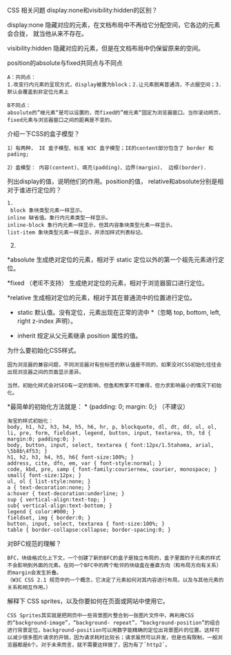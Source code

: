 CSS 相关问题
display:none和visibility:hidden的区别？

display:none  隐藏对应的元素，在文档布局中不再给它分配空间，它各边的元素会合拢，
就当他从来不存在。

visibility:hidden  隐藏对应的元素，但是在文档布局中仍保留原来的空间。



position的absolute与fixed共同点与不同点

	A：共同点：
	1.改变行内元素的呈现方式，display被置为block；2.让元素脱离普通流，不占据空间；3.默认会覆盖到非定位元素上

	B不同点：
	absolute的”根元素“是可以设置的，而fixed的”根元素“固定为浏览器窗口。当你滚动网页，fixed元素与浏览器窗口之间的距离是不变的。



介绍一下CSS的盒子模型？

	1）有两种， IE 盒子模型、标准 W3C 盒子模型；IE的content部分包含了 border 和 pading;

	2）盒模型： 内容(content)、填充(padding)、边界(margin)、 边框(border).


列出display的值，说明他们的作用。position的值， relative和absolute分别是相对于谁进行定位的？

	1.   
 	 block 象块类型元素一样显示。
  	inline 缺省值。象行内元素类型一样显示。
  	inline-block 象行内元素一样显示，但其内容象块类型元素一样显示。
  	list-item 象块类型元素一样显示，并添加样式列表标记。

  2. 
  *absolute 
        生成绝对定位的元素，相对于 static 定位以外的第一个祖先元素进行定位。 

  *fixed （老IE不支持）
        生成绝对定位的元素，相对于浏览器窗口进行定位。 

  *relative 
        生成相对定位的元素，相对于其在普通流中的位置进行定位。 

  * static  默认值。没有定位，元素出现在正常的流中
  *（忽略 top, bottom, left, right z-index 声明）。

  * inherit 规定从父元素继承 position 属性的值。







为什么要初始化CSS样式。

	因为浏览器的兼容问题，不同浏览器对有些标签的默认值是不同的，如果没对CSS初始化往往会出现浏览器之间的页面显示差异。

    当然，初始化样式会对SEO有一定的影响，但鱼和熊掌不可兼得，但力求影响最小的情况下初始化。

*最简单的初始化方法就是： * {padding: 0; margin: 0;} （不建议）

    淘宝的样式初始化： 
    body, h1, h2, h3, h4, h5, h6, hr, p, blockquote, dl, dt, dd, ul, ol, li, pre, form, fieldset, legend, button, input, textarea, th, td { margin:0; padding:0; }
    body, button, input, select, textarea { font:12px/1.5tahoma, arial, \5b8b\4f53; }
    h1, h2, h3, h4, h5, h6{ font-size:100%; }
    address, cite, dfn, em, var { font-style:normal; }
    code, kbd, pre, samp { font-family:couriernew, courier, monospace; }
    small{ font-size:12px; }
    ul, ol { list-style:none; }
    a { text-decoration:none; }
    a:hover { text-decoration:underline; }
    sup { vertical-align:text-top; }
    sub{ vertical-align:text-bottom; }
    legend { color:#000; }
    fieldset, img { border:0; }
    button, input, select, textarea { font-size:100%; }
    table { border-collapse:collapse; border-spacing:0; }



对BFC规范的理解？

	BFC，块级格式化上下文，一个创建了新的BFC的盒子是独立布局的，盒子里面的子元素的样式不会影响到外面的元素。在同一个BFC中的两个毗邻的块级盒在垂直方向（和布局方向有关系）的margin会发生折叠。
    （W3C CSS 2.1 规范中的一个概念，它决定了元素如何对其内容进行布局，以及与其他元素的关系和相互作用。）



解释下 CSS sprites，以及你要如何在页面或网站中使用它。
	
	CSS Sprites其实就是把网页中一些背景图片整合到一张图片文件中，再利用CSS的“background-image”，“background- repeat”，“background-position”的组合进行背景定位，background-position可以用数字能精确的定位出背景图片的位置。这样可以减少很多图片请求的开销，因为请求耗时比较长；请求虽然可以并发，但是也有限制，一般浏览器都是6个。对于未来而言，就不需要这样做了，因为有了`http2`。